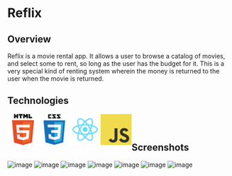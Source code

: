 # Reflix
## Overview
Reflix is a movie rental app. It allows a user to browse a catalog of movies, and select some to rent, so long as the user has the budget for it. This is a very special kind of renting system wherein the money is returned to the user when the movie is returned.

## Technologies
<img align="left" alt="HTML" width="70px" src="https://raw.githubusercontent.com/github/explore/80688e429a7d4ef2fca1e82350fe8e3517d3494d/topics/html/html.png" />

<img align="left" alt="CSS" width="70px" src="https://raw.githubusercontent.com/github/explore/80688e429a7d4ef2fca1e82350fe8e3517d3494d/topics/css/css.png" />

<img align="left" alt="react" width="70px" src="https://raw.githubusercontent.com/github/explore/80688e429a7d4ef2fca1e82350fe8e3517d3494d/topics/react/react.png" />

<img align="left" alt="javascript" width="70px" src="https://raw.githubusercontent.com/github/explore/80688e429a7d4ef2fca1e82350fe8e3517d3494d/topics/javascript/javascript.png" />

<br />
<br />

## Screenshots
![image](https://user-images.githubusercontent.com/88106495/201089438-2552155a-75ab-422e-bfe5-4a56d23a6c40.png)
![image](https://user-images.githubusercontent.com/88106495/201089598-591d7c6f-ba11-4ecc-a0ea-79ef3dfa9209.png)
![image](https://user-images.githubusercontent.com/88106495/201089930-53215335-c222-4473-8456-5032078a9980.png)
![image](https://user-images.githubusercontent.com/88106495/201089655-7b120781-0a79-4b8d-a7fe-7a3cc0d168ff.png)
![image](https://user-images.githubusercontent.com/88106495/201089748-a8c1930b-a707-43a4-a536-4486836872c5.png)
![image](https://user-images.githubusercontent.com/88106495/201089786-db22a38b-91c5-4b7b-8adf-62584a5df9d4.png)
![image](https://user-images.githubusercontent.com/88106495/201089830-94304018-9140-4c83-b06c-c9af03f9d6c3.png)
